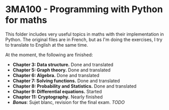 # 3MA100 - Programming with Python for maths

This folder includes very useful topics in maths with their implementation in Python. The original files are in French, but as I'm doing the exercises, I try to translate to English at the same time.

At the moment, the following are finished:

- __Chapter 3: Data structure.__ Done and translated
- __Chapter 5: Graph theory.__ Done and translated
- __Chapter 6: Algebra.__ Done and translated
- __Chapter 7: Solving functions.__ Done and translated
- __Chapter 8: Probability and Statistics.__ Done and translated
- __Chapter 9: Differential equations.__ Started
- __Chapter 11: Cryptography.__ Nearly finished
- __*Bonus*__: Sujet blanc, revision for the final exam. *TODO*
